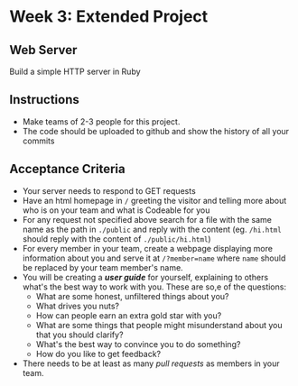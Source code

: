 # Week 3: Extended Project
## Web Server

Build a simple HTTP server in Ruby

## Instructions

- Make teams of 2-3 people for this project.
- The code should be uploaded to github and show the history of all your commits

## Acceptance Criteria

- Your server needs to respond to GET requests
- Have an html homepage in `/` greeting the visitor and telling more about who is on your team and what is Codeable for you
- For any request not specified above search for a file with the same name as the path in `./public` and reply with the content (eg. `/hi.html` should reply with the content of `./public/hi.html`)
- For every member in your team, create a webpage displaying more information about you and serve it at `/?member=name` where `name` should be replaced by your team member's name.
- You will be creating a ***user guide*** for yourself, explaining to others what's the best way to work with you. These are so,e of the questions:
  - What are some honest, unfiltered things about you?
  - What drives you nuts?
  - How can people earn an extra gold star with you?
  - What are some things that people might misunderstand about you that you should clarify?
  - What's the best way to convince you to do something?
  - How do you like to get feedback?
- There needs to be at least as many _pull requests_ as members in your team.

